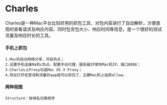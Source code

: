 # Charles

Charles是一种Mac平台比较好用的抓包工具，对包内容进行了自动解析，方便直观的查看请求及响应内容。同时包含包大小、响应时间等信息，是一个很好的测试流量及响应时长的工具。

#### 手机上抓包
    1.Mac机启动网络分享，开启热点；
    2.设置手机连接Ma机c热点，配置手动代理，服务器IP填写Mac机IP，端口8888；
    3.Charles上Proxy勾选Mac OS X Proxy；
    4.现在打开任意消耗流量的app就可以抓包了，主要Mac机上选择allow。
      
#### 两种视图
    Structure：按域名归类排序
    
